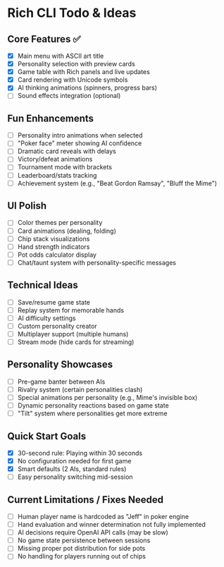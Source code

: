 # Rich CLI Todo & Ideas

## Core Features ✅
- [x] Main menu with ASCII art title
- [x] Personality selection with preview cards
- [x] Game table with Rich panels and live updates
- [x] Card rendering with Unicode symbols
- [x] AI thinking animations (spinners, progress bars)
- [ ] Sound effects integration (optional)

## Fun Enhancements
- [ ] Personality intro animations when selected
- [ ] "Poker face" meter showing AI confidence
- [ ] Dramatic card reveals with delays
- [ ] Victory/defeat animations
- [ ] Tournament mode with brackets
- [ ] Leaderboard/stats tracking
- [ ] Achievement system (e.g., "Beat Gordon Ramsay", "Bluff the Mime")

## UI Polish
- [ ] Color themes per personality
- [ ] Card animations (dealing, folding)
- [ ] Chip stack visualizations
- [ ] Hand strength indicators
- [ ] Pot odds calculator display
- [ ] Chat/taunt system with personality-specific messages

## Technical Ideas
- [ ] Save/resume game state
- [ ] Replay system for memorable hands
- [ ] AI difficulty settings
- [ ] Custom personality creator
- [ ] Multiplayer support (multiple humans)
- [ ] Stream mode (hide cards for streaming)

## Personality Showcases
- [ ] Pre-game banter between AIs
- [ ] Rivalry system (certain personalities clash)
- [ ] Special animations per personality (e.g., Mime's invisible box)
- [ ] Dynamic personality reactions based on game state
- [ ] "Tilt" system where personalities get more extreme

## Quick Start Goals
- [x] 30-second rule: Playing within 30 seconds
- [x] No configuration needed for first game
- [x] Smart defaults (2 AIs, standard rules)
- [ ] Easy personality switching mid-session

## Current Limitations / Fixes Needed
- [ ] Human player name is hardcoded as "Jeff" in poker engine
- [ ] Hand evaluation and winner determination not fully implemented
- [ ] AI decisions require OpenAI API calls (may be slow)
- [ ] No game state persistence between sessions
- [ ] Missing proper pot distribution for side pots
- [ ] No handling for players running out of chips